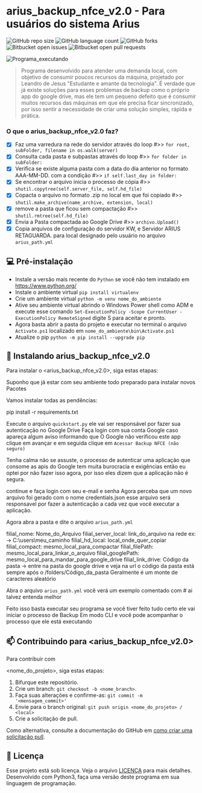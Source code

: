 # arius_backup_nfce_v2.0 - Para usuários do sistema Arius

<!---Esses são exemplos. Veja https://shields.io para outras pessoas ou para personalizar este conjunto de escudos. Você pode querer incluir dependências, status do projeto e informações de licença aqui--->

![GitHub repo size](https://img.shields.io/github/repo-size/iuricode/README-template?style=for-the-badge)
![GitHub language count](https://img.shields.io/github/languages/count/iuricode/README-template?style=for-the-badge)
![GitHub forks](https://img.shields.io/github/forks/iuricode/README-template?style=for-the-badge)
![Bitbucket open issues](https://img.shields.io/bitbucket/issues/iuricode/README-template?style=for-the-badge)
![Bitbucket open pull requests](https://img.shields.io/bitbucket/pr-raw/iuricode/README-template?style=for-the-badge)

<img src="https://raw.githubusercontent.com/leandroSJ/arius_backup_nfce_v2.0/master/windows/icon/backup_img.jpeg" alt="Programa_executando">

> Programa desenvolvido para atender uma demanda local, com objetivo de consumir poucos recursos da máquina, projetado por Leandro de Jesus
"Estudante e amante da tecnologia". É verdade que já existe soluções para esses problemas de backup como o próprio app do google drive, mas
ele tem um pequeno defeito que é consumir muitos recursos das máquinas em que ele precisa ficar sincronizado, por isso sentir a necessidade
de criar uma solução simples, rápida e prática.

### O que o arius_backup_nfce_v2.0 faz?

- [x] Faz uma varredura na rede do servidor através do loop #>> `for root, subFolder, filename in os.walk(server)`
- [x] Consulta cada pasta e subpastas através do loop #>> `for folder in subFolder:`
- [x] Verifica se existe alguma pasta com a data do dia anterior no formato AAA-MM-DD. com a condição #>> `if self.last_day in folder:`
- [x] Se encontrar o arquivo inicia o processo de cópia #>> `shutil.copytree(self.server_file, self.hd_file)`
- [x] Copacta o arquivo  no formato .zip no local em que foi copiado #>> `shutil.make_archive(name_archive, extension, local)`
- [x] remove a pasta que ficou sem compactação #>> `shutil.rmtree(self.hd_file)`
- [x] Envia a Pasta compactada ao Google Drive #>> `archivo.Upload()`
- [x] Copia arquivos de configuração do servidor KW, e Servidor ARIUS RETAGUARDA. para local designado pelo usuário no arquivo
`arius_path.yml`

## 💻 Pré-instalação
<!---Estes são apenas requisitos de exemplo. Adicionar, duplicar ou remover conforme necessário--->
* Instale a versão mais recente do `Python` se você não tem instalado em https://www.python.org/
* Instale o ambiente virtual `pip install virtualenv`
* Crie um ambiente virtual `python -m venv nome_do_ambiente`
* Ative seu ambiente virtual abrindo o Windows Power shell como ADM e execute esse comando `Set-ExecutionPolicy -Scope CurrentUser -ExecutionPolicy RemoteSigned` digite S para aceitar e pronto.
* Agora basta abrir a pasta do projeto e executar no terminal o arquivo `Activate.ps1` localizado em `nome_do_ambiente\bin\Activate.ps1`
* Atualize o pip `python -m pip install --upgrade pip`

## 🚀 Instalando arius_backup_nfce_v2.0

Para instalar o <arius_backup_nfce_v2.0>, siga estas etapas:
 

 Suponho que já estar com seu ambiente todo preparado para instalar novos Pacotes

 Vamos instalar todas as pendências:

 pip install -r requirements.txt

 Execute o arquivo `quickstart.py` ele vai ser responsável por fazer sua autenticação
 no Google Drive Faça login com sua conta Google caso apareça algum aviso informando que
 O Google não verificou este app clique em avançar e em seguida clique em 
 `Acessar Backup NFCE (não seguro)`

 Tenha calma não se assuste, o processo de autenticar uma aplicação que consome as apis
 do Google tem muita burocracia e exigências então eu optei por não fazer isso agora, por
 isso eles dizem que a aplicação não é segura.
 
 continue e faça login com seu e-mail e senha
 Agora perceba que um novo arquivo foi gerado com o nome credentials.json esse arquivo será
 responsavel por fazer a autenticação a cada vez que você executar a aplicação.

 Agora abra a pasta <config> e dite o arquivo `arius_path.yml`

filial_nome: Nome_do_Arquivo
filial_server_local: link_do_arquivo na rede ex: -> C:\\users\meu_caminho
filial_hd_local: local_onde_quer_copiar
filial_compact: mesmo_local_para_compactar
filial_filePath: mesmo_local_para_linkar_o_arquivo
filial_googlePath: mesmo_local_para_mandar_para_google_drive
filial_link_drive: Código da pasta -> entre na pasta do google drive e veja na url o código da
pasta está sempre após o /folders/Código_da_pasta Geralmente é um monte de caracteres aleatório

Abra o arquivo `arius_path.yml` você verá um exemplo comentado com # ai talvez entenda melhor

Feito isso basta executar seu programa se você tiver feito tudo certo ele vai iniciar o processo de
Backup Em modo CLI e você pode acompanhar o processo que ele está executando

## 📫 Contribuindo para <arius_backup_nfce_v2.0>
<!---Se o seu README for longo ou se você tiver algum processo ou etapas específicas que deseja que os 
contribuidores sigam, considere a criação de um arquivo CONTRIBUTING.md separado---> Para contribuir com
<nome_do_projeto>, siga estas etapas:

1. Bifurque este repositório.
2. Crie um branch: `git checkout -b <nome_branch>`.
3. Faça suas alterações e confirme-as: `git commit -m '<mensagem_commit>'`
4. Envie para o branch original: `git push origin <nome_do_projeto> / <local>`
5. Crie a solicitação de pull.

Como alternativa, consulte a documentação do GitHub em 
[como criar uma solicitação pull](https://help.github.com/en/github/collaborating-with-issues-and-pull-requests/creating-a-pull-request).

## 📝 Licença

Esse projeto está sob licença. Veja o arquivo [LICENÇA](LICENSE.md) para mais detalhes.
Desenvolvido com Python3, faça uma versão deste programa em sua linguagem de programação.
